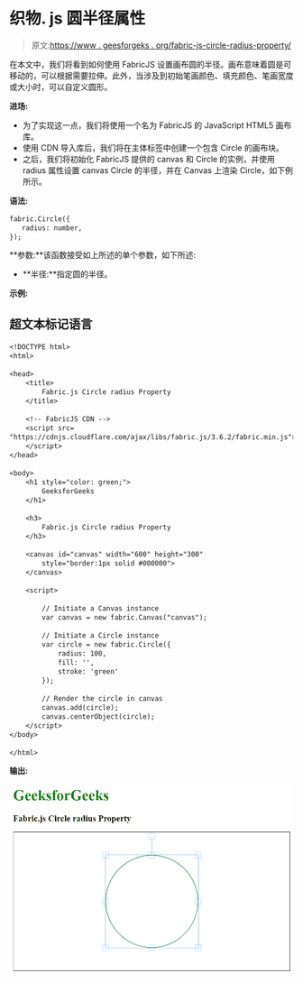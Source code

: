 # 织物. js 圆半径属性

> 原文:[https://www . geesforgeks . org/fabric-js-circle-radius-property/](https://www.geeksforgeeks.org/fabric-js-circle-radius-property/)

在本文中，我们将看到如何使用 FabricJS 设置画布圆的半径。画布意味着圆是可移动的，可以根据需要拉伸。此外，当涉及到初始笔画颜色、填充颜色、笔画宽度或大小时，可以自定义圆形。

**进场:**

*   为了实现这一点，我们将使用一个名为 FabricJS 的 JavaScript HTML5 画布库。
*   使用 CDN 导入库后，我们将在主体标签中创建一个包含 Circle 的画布块。
*   之后，我们将初始化 FabricJS 提供的 canvas 和 Circle 的实例，并使用 radius 属性设置 canvas Circle 的半径，并在 Canvas 上渲染 Circle，如下例所示。

**语法:**

```
fabric.Circle({
   radius: number,
});
```

**参数:**该函数接受如上所述的单个参数，如下所述:

*   **半径:**指定圆的半径。

**示例:**

## 超文本标记语言

```
<!DOCTYPE html>
<html>

<head>
    <title>
        Fabric.js Circle radius Property
    </title>

    <!-- FabricJS CDN -->
    <script src=
"https://cdnjs.cloudflare.com/ajax/libs/fabric.js/3.6.2/fabric.min.js">
    </script>
</head>

<body>
    <h1 style="color: green;">
        GeeksforGeeks
    </h1>

    <h3>
        Fabric.js Circle radius Property
    </h3>

    <canvas id="canvas" width="600" height="300"
        style="border:1px solid #000000">
    </canvas>

    <script>

        // Initiate a Canvas instance 
        var canvas = new fabric.Canvas("canvas");

        // Initiate a Circle instance 
        var circle = new fabric.Circle({
            radius: 100,
            fill: '',
            stroke: 'green'
        });

        // Render the circle in canvas 
        canvas.add(circle);
        canvas.centerObject(circle);
    </script>
</body>

</html>
```

**输出:**

![](img/e187c7d409e7c17e889fe725350d57eb.png)